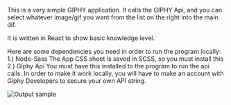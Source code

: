 This is a very simple GIPHY application. It calls the GIPHY Api, and you can select whatever image/gif you want from the list on the right into the main dif.

It is written in React to show basic knowledge level.

Here are some dependencies you need in order to run the program locally:
1.) Node-Sass
    The App CSS sheet is saved in SCSS, so you must install this
2.) Giphy Api
    You must have this installed to the program to run the api calls.
    In order to make it work locally, you will have to make an account with Giphy Developers to secure your own API string.

<img src="https://media.giphy.com/media/QUKkivXKioB0MWlmtY/giphy.gif" alt="Output sample" style="max-width:100%;">

